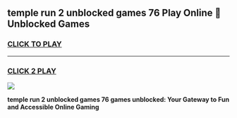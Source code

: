 
## temple run 2 unblocked games 76 Play Online 👋 Unblocked Games
<h3>
<a href="https://premium.freeplayer.one?title=temple_run_2_unblocked_games_76&ref=19F">CLICK TO PLAY</a></h3>
<hr>

<h3>
<a href="https://premium.freeplayer.one?title=temple_run_2_unblocked_games_76&ref=19F">CLICK 2 PLAY</a>
  
</h3>

<a href="https://premium.freeplayer.one?title=temple_run_2_unblocked_games_76&ref=19F"><img src="https://clearcache.store/games.png"></a>


**temple run 2 unblocked games 76 games unblocked: Your Gateway to Fun and Accessible Online Gaming**
